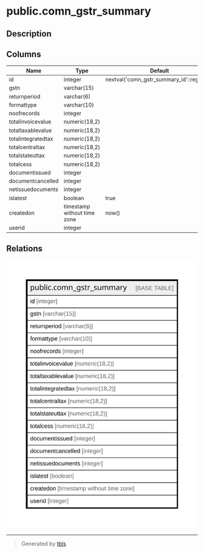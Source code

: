 # public.comn_gstr_summary

## Description

## Columns

| Name | Type | Default | Nullable | Children | Parents | Comment |
| ---- | ---- | ------- | -------- | -------- | ------- | ------- |
| id | integer | nextval('comn_gstr_summary_id'::regclass) | false |  |  |  |
| gstn | varchar(15) |  | false |  |  |  |
| returnperiod | varchar(6) |  | false |  |  |  |
| formattype | varchar(10) |  | true |  |  |  |
| noofrecords | integer |  | true |  |  |  |
| totalinvoicevalue | numeric(18,2) |  | true |  |  |  |
| totaltaxablevalue | numeric(18,2) |  | true |  |  |  |
| totalintegratedtax | numeric(18,2) |  | true |  |  |  |
| totalcentraltax | numeric(18,2) |  | true |  |  |  |
| totalstateuttax | numeric(18,2) |  | true |  |  |  |
| totalcess | numeric(18,2) |  | true |  |  |  |
| documentissued | integer |  | true |  |  |  |
| documentcancelled | integer |  | true |  |  |  |
| netissuedocuments | integer |  | true |  |  |  |
| islatest | boolean | true | false |  |  |  |
| createdon | timestamp without time zone | now() | true |  |  |  |
| userid | integer |  | true |  |  |  |

## Relations

![er](public.comn_gstr_summary.svg)

---

> Generated by [tbls](https://github.com/k1LoW/tbls)
